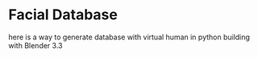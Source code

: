 # Facial Database
here is a way to generate database with virtual human in python
building with Blender 3.3
